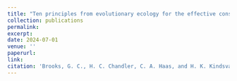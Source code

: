 ```yaml
---
title: "Ten principles from evolutionary ecology for the effective conservation of reptiles and amphibians"
collection: publications
permalink: 
excerpt:
date: 2024-07-01
venue: ''
paperurl:
link:
citation: 'Brooks, G. C., H. C. Chandler, C. A. Haas, and H. K. Kindsvater. Ten principles from evolutionary ecology for the effective conservation of reptiles and amphibians. Journal of Herpetology <i>in review</i>'
---
```

